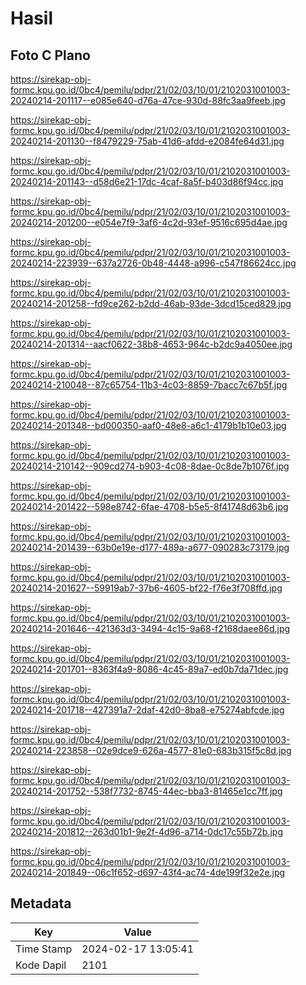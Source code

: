 # Hasil

## Foto C Plano

https://sirekap-obj-formc.kpu.go.id/0bc4/pemilu/pdpr/21/02/03/10/01/2102031001003-20240214-201117--e085e640-d76a-47ce-930d-88fc3aa9feeb.jpg

https://sirekap-obj-formc.kpu.go.id/0bc4/pemilu/pdpr/21/02/03/10/01/2102031001003-20240214-201130--f8479229-75ab-41d6-afdd-e2084fe64d31.jpg

https://sirekap-obj-formc.kpu.go.id/0bc4/pemilu/pdpr/21/02/03/10/01/2102031001003-20240214-201143--d58d6e21-17dc-4caf-8a5f-b403d86f94cc.jpg

https://sirekap-obj-formc.kpu.go.id/0bc4/pemilu/pdpr/21/02/03/10/01/2102031001003-20240214-201200--e054e7f9-3af6-4c2d-93ef-9516c695d4ae.jpg

https://sirekap-obj-formc.kpu.go.id/0bc4/pemilu/pdpr/21/02/03/10/01/2102031001003-20240214-223939--637a2726-0b48-4448-a996-c547f86624cc.jpg

https://sirekap-obj-formc.kpu.go.id/0bc4/pemilu/pdpr/21/02/03/10/01/2102031001003-20240214-201258--fd9ce262-b2dd-46ab-93de-3dcd15ced829.jpg

https://sirekap-obj-formc.kpu.go.id/0bc4/pemilu/pdpr/21/02/03/10/01/2102031001003-20240214-201314--aacf0622-38b8-4653-964c-b2dc9a4050ee.jpg

https://sirekap-obj-formc.kpu.go.id/0bc4/pemilu/pdpr/21/02/03/10/01/2102031001003-20240214-210048--87c65754-11b3-4c03-8859-7bacc7c67b5f.jpg

https://sirekap-obj-formc.kpu.go.id/0bc4/pemilu/pdpr/21/02/03/10/01/2102031001003-20240214-201348--bd000350-aaf0-48e8-a6c1-4179b1b10e03.jpg

https://sirekap-obj-formc.kpu.go.id/0bc4/pemilu/pdpr/21/02/03/10/01/2102031001003-20240214-210142--909cd274-b903-4c08-8dae-0c8de7b1076f.jpg

https://sirekap-obj-formc.kpu.go.id/0bc4/pemilu/pdpr/21/02/03/10/01/2102031001003-20240214-201422--598e8742-6fae-4708-b5e5-8f41748d63b6.jpg

https://sirekap-obj-formc.kpu.go.id/0bc4/pemilu/pdpr/21/02/03/10/01/2102031001003-20240214-201439--63b0e19e-d177-489a-a677-090283c73179.jpg

https://sirekap-obj-formc.kpu.go.id/0bc4/pemilu/pdpr/21/02/03/10/01/2102031001003-20240214-201627--59919ab7-37b6-4605-bf22-f76e3f708ffd.jpg

https://sirekap-obj-formc.kpu.go.id/0bc4/pemilu/pdpr/21/02/03/10/01/2102031001003-20240214-201646--421363d3-3494-4c15-9a68-f2168daee86d.jpg

https://sirekap-obj-formc.kpu.go.id/0bc4/pemilu/pdpr/21/02/03/10/01/2102031001003-20240214-201701--8363f4a9-8086-4c45-89a7-ed0b7da71dec.jpg

https://sirekap-obj-formc.kpu.go.id/0bc4/pemilu/pdpr/21/02/03/10/01/2102031001003-20240214-201718--427391a7-2daf-42d0-8ba8-e75274abfcde.jpg

https://sirekap-obj-formc.kpu.go.id/0bc4/pemilu/pdpr/21/02/03/10/01/2102031001003-20240214-223858--02e9dce9-626a-4577-81e0-683b315f5c8d.jpg

https://sirekap-obj-formc.kpu.go.id/0bc4/pemilu/pdpr/21/02/03/10/01/2102031001003-20240214-201752--538f7732-8745-44ec-bba3-81465e1cc7ff.jpg

https://sirekap-obj-formc.kpu.go.id/0bc4/pemilu/pdpr/21/02/03/10/01/2102031001003-20240214-201812--263d01b1-9e2f-4d96-a714-0dc17c55b72b.jpg

https://sirekap-obj-formc.kpu.go.id/0bc4/pemilu/pdpr/21/02/03/10/01/2102031001003-20240214-201849--06c1f652-d697-43f4-ac74-4de199f32e2e.jpg


## Metadata

| Key        | Value               |
| ---------- | ------------------- |
| Time Stamp | 2024-02-17 13:05:41 |
| Kode Dapil | 2101                |



